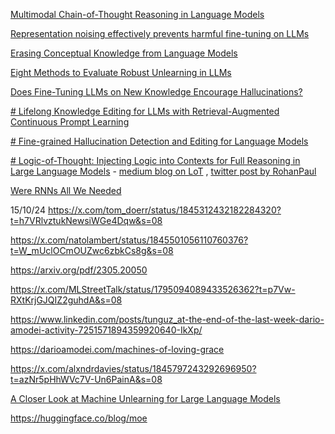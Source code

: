[Multimodal Chain-of-Thought Reasoning in Language Models](https://arxiv.org/abs/2302.00923#:~:text=Large%20language%20models%20(LLMs)%20have,rationale%20to%20infer%20the%20answer.)

[Representation noising effectively prevents harmful fine-tuning on LLMs](https://arxiv.org/abs/2405.14577)

[Erasing Conceptual Knowledge from Language Models](https://arxiv.org/abs/2410.02760)

[Eight Methods to Evaluate Robust Unlearning in LLMs](https://arxiv.org/abs/2402.16835)

[Does Fine-Tuning LLMs on New Knowledge Encourage Hallucinations?](https://arxiv.org/abs/2405.05904)

[# Lifelong Knowledge Editing for LLMs with Retrieval-Augmented Continuous Prompt Learning](https://arxiv.org/abs/2405.03279)

[# Fine-grained Hallucination Detection and Editing for Language Models](https://arxiv.org/abs/2401.06855)

[# Logic-of-Thought: Injecting Logic into Contexts for Full Reasoning in Large Language Models](https://arxiv.org/abs/2409.17539) -  [medium blog on LoT]( https://medium.com/@techsachin/logic-of-thought-prompting-approach-leveraging-propositional-logic-to-enhance-logical-reasoning-f15fe50d909a) , [twitter post by RohanPaul](https://x.com/rohanpaul_ai/status/1842366845040398409)

[Were RNNs All We Needed](https://arxiv.org/abs/2410.01201)

15/10/24
https://x.com/tom_doerr/status/1845312432182284320?t=h7VRlvztukNewsiWGe4Dqw&s=08

https://x.com/natolambert/status/1845501056110760376?t=W_mUclOCmOUZwc6zbkCs8g&s=08

https://arxiv.org/pdf/2305.20050

https://x.com/MLStreetTalk/status/1795094089433526362?t=p7Vw-RXtKrjGJQIZ2guhdA&s=08



https://www.linkedin.com/posts/tunguz_at-the-end-of-the-last-week-dario-amodei-activity-7251571894359920640-IkXp/

https://darioamodei.com/machines-of-loving-grace

https://x.com/alxndrdavies/status/1845797243292696950?t=azNr5pHhWVc7V-Un6PainA&s=08

[A Closer Look at Machine Unlearning for Large Language Models](https://arxiv.org/abs/2410.08109)

https://huggingface.co/blog/moe